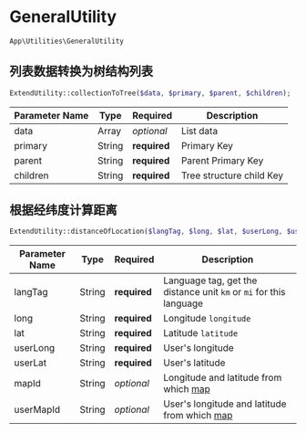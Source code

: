 # GeneralUtility

`App\Utilities\GeneralUtility`

## 列表数据转换为树结构列表

```php
ExtendUtility::collectionToTree($data, $primary, $parent, $children);
```
| Parameter Name | Type | Required | Description |
| --- | --- | --- | --- |
| data | Array | *optional* | List data |
| primary | String | **required** | Primary Key |
| parent | String | **required** | Parent Primary Key |
| children | String | **required** | Tree structure child Key |

## 根据经纬度计算距离

```php
ExtendUtility::distanceOfLocation($langTag, $long, $lat, $userLong, $userLat, $mapId, $userMapId);
```
| Parameter Name | Type | Required | Description |
| --- | --- | --- | --- |
| langTag | String | **required** | Language tag, get the distance unit `km` or `mi` for this language |
| long | String | **required** | Longitude `longitude` |
| lat | String | **required** | Latitude `latitude` |
| userLong | String | **required** | User's longitude |
| userLat | String | **required** | User's latitude |
| mapId | String | *optional* | Longitude and latitude from which [map](../../database//dictionary/maps.md) |
| userMapId | String | *optional* | User's longitude and latitude from which [map](../../database//dictionary/maps.md) |
